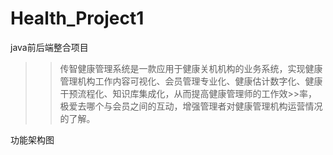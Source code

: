 # Health_Project1

java前后端整合项目

>>传智健康管理系统是一款应用于健康关机机构的业务系统，实现健康管理机构工作内容可视化、会员管理专业化、健康估计数字化、健康干预流程化、知识库集成化，从而提高健康管理师的工作效>>率，极爱去哪个与会员之间的互动，增强管理者对健康管理机构运营情况的了解。

功能架构图

